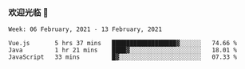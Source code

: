 ### 欢迎光临 👋

<!--
**lianganqing/lianganqing** is a ✨ _special_ ✨ repository because its `README.md` (this file) appears on your GitHub profile.

Here are some ideas to get you started:

- 🔭 I’m currently working on ...
- 🌱 I’m currently learning ...
- 👯 I’m looking to collaborate on ...
- 🤔 I’m looking for help with ...
- 💬 Ask me about ...
- 📫 How to reach me: ...
- 😄 Pronouns: ...
- ⚡ Fun fact: ...
-->
<!--START_SECTION:waka-->
```text
Week: 06 February, 2021 - 13 February, 2021

Vue.js       5 hrs 37 mins   ██████████████████▓░░░░░░   74.66 % 
Java         1 hr 21 mins    ████▓░░░░░░░░░░░░░░░░░░░░   18.01 % 
JavaScript   33 mins         █▓░░░░░░░░░░░░░░░░░░░░░░░   07.33 % 
```
<!--END_SECTION:waka-->
